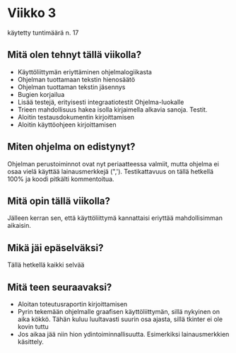 # Viikko 3

käytetty tuntimäärä n. 17

## Mitä olen tehnyt tällä viikolla?

- Käyttöliittymän eriyttäminen ohjelmalogiikasta
- Ohjelman tuottamaan tekstin hienosäätö
- Ohjelman tuottaman tekstin jäsennys
- Bugien korjailua
- Lisää testejä, erityisesti integraatiotestit Ohjelma-luokalle
- Trieen mahdollisuus hakea isolla kirjaimella alkavia sanoja. Testit.
- Aloitin testausdokumentin kirjoittamisen
- Aloitin käyttöohjeen kirjoittamisen

## Miten ohjelma on edistynyt?

Ohjelman perustoiminnot ovat nyt periaatteessa valmiit, mutta ohjelma ei osaa vielä käyttää lainausmerkkejä (",'). Testikattavuus on tällä hetkellä 100% ja koodi pitkälti kommentoitua.

## Mitä opin tällä viikolla?

Jälleen kerran sen, että käyttöliittymä kannattaisi eriyttää mahdollisimman aikaisin.

## Mikä jäi epäselväksi?

Tällä hetkellä kaikki selvää

## Mitä teen seuraavaksi?

- Aloitan toteutusraportin kirjoittamisen
- Pyrin tekemään ohjelmalle graafisen käyttöliittymän, sillä nykyinen on aika kökkö. Tähän kuluu luultavasti suurin osa ajasta, sillä tkinter ei ole kovin tuttu
- Jos aikaa jää niin hion ydintoiminnallisuutta. Esimerkiksi lainausmerkkien käsittely.
